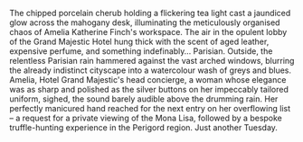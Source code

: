 The chipped porcelain cherub holding a flickering tea light cast a jaundiced glow across the mahogany desk, illuminating the meticulously organised chaos of Amelia Katherine Finch's workspace.  The air in the opulent lobby of the Grand Majestic Hotel hung thick with the scent of aged leather, expensive perfume, and something indefinably… Parisian.  Outside, the relentless Parisian rain hammered against the vast arched windows, blurring the already indistinct cityscape into a watercolour wash of greys and blues.  Amelia,  Hotel Grand Majestic's head concierge, a woman whose elegance was as sharp and polished as the silver buttons on her impeccably tailored uniform, sighed, the sound barely audible above the drumming rain.  Her perfectly manicured hand reached for the next entry on her overflowing list – a request for a private viewing of the Mona Lisa, followed by a bespoke truffle-hunting experience in the Perigord region.  Just another Tuesday.
